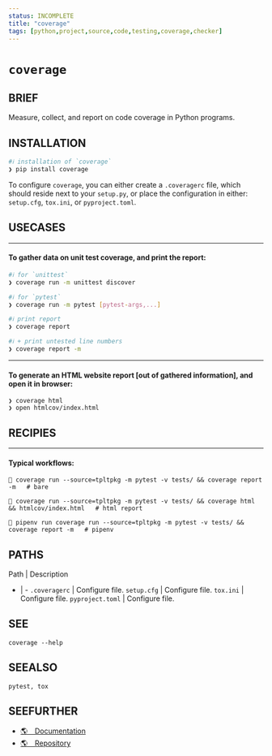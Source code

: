 ```yaml
---
status: INCOMPLETE
title: "coverage"
tags: [python,project,source,code,testing,coverage,checker]
---
```


# `coverage`

## BRIEF

Measure, collect, and report on code coverage in Python programs.

## INSTALLATION


```bash
#ℹ︎ installation of `coverage`
❯ pip install coverage
```


To configure `coverage`, you can either create a `.coveragerc` file, which should reside next to your `setup.py`, or place the configuration in either: `setup.cfg`, `tox.ini`, or `pyproject.toml`.

## USECASES

----
#### To gather data on unit test coverage, and print the report:


```bash
#ℹ︎ for `unittest`
❯ coverage run -m unittest discover
```


```bash
#ℹ︎ for `pytest`
❯ coverage run -m pytest [pytest-args,...]
```



```bash
#ℹ︎ print report
❯ coverage report
```


```bash
#ℹ︎ + print untested line numbers
❯ coverage report -m
```


----
#### To generate an HTML website report [out of gathered information], and open it in browser:

    ❯ coverage html
    ❯ open htmlcov/index.html

## RECIPIES

----
#### Typical workflows:

     coverage run --source=tpltpkg -m pytest -v tests/ && coverage report -m   # bare

     coverage run --source=tpltpkg -m pytest -v tests/ && coverage html && htmlcov/index.html   # html report

     pipenv run coverage run --source=tpltpkg -m pytest -v tests/ && coverage report -m   # pipenv


## PATHS

Path | Description
- | -
`.coveragerc` | Configure file.
`setup.cfg` | Configure file.
`tox.ini` | Configure file.
`pyproject.toml` | Configure file.

## SEE

    coverage --help

## SEEALSO

    pytest, tox

## SEEFURTHER

- [🌎 Documentation](https://coverage.readthedocs.io/)
- [🌎 Repository](https://github.com/nedbat/coveragepy)
